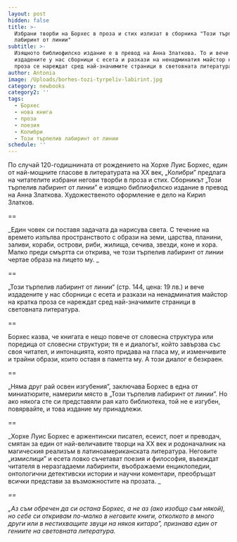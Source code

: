 ```yaml
---
layout: post
hidden: false
title: >-
  Избрани творби на Борхес в проза и стих излизат в сборника "Този търпелив
  лабиринт от линии"
subtitle: >-
  Изящното библиофилско издание е в превод на Анна Златкова. То и вече
  издадените у нас сборници с есета и разкази на ненадминатия майстор на кратка
  проза се нареждат сред най-значимите страници в световната литература
author: Antonia
image: /Uploads/borhes-tozi-tyrpeliv-labirint.jpg
category: newbooks
category2: ''
tags:
  - Борхес
  - нова книга
  - проза
  - поезия
  - Колибри
  - Този търпелив лабиринт от линии
schedule: ''
---
```

По случай 120-годишнината от рождението на Хорхе Луис Борхес, един от най-мощните гласове в литературата на XX век, „Колибри” предлага на читателите избрани негови творби в проза и стих. Сборникът „Този търпелив лабиринт от линии” е изящно библиофилско издание в превод на Анна Златкова. Художественото оформление е дело на Кирил Златков.

\==

_Един човек си поставя задачата да нарисува света. С течение на времето изпълва пространството с образи на земи, царства, планини, заливи, кораби, острови, риби, жилища, сечива, звезди, коне и хора. Малко преди смъртта си открива, че този търпелив лабиринт от линии чертае образа на лицето му. _

\==

„Този търпелив лабиринт от линии“ (стр. 144, цена: 19 лв.) и вече издадените у нас сборници с есета и разкази на ненадминатия майстор на кратка проза се нареждат сред най-значимите страници в световната литература. 

\==

Борхес казва, че книгата е нещо повече от словесна структура или поредица от словесни структури; тя е и диалогът, който завързва със своя читател, и интонацията, която придава на гласа му, и изменчивите и трайни образи, които оставя в паметта му. А този диалог е безкраен. 

\==

„Няма друг рай освен изгубения”, заключава Борхес в една от миниатюрите, намерили място в „Този търпелив лабиринт от линии”. Но ако някога сте си представяли рая като библиотека, той не е изгубен, повярвайте, и това издание му принадлежи.

\==

_Хорхе Луис Борхес е аржентински писател, есеист, поет и преводач, смятан за един от най-величавите творци на XX век и родоначалник на магическия реализъм в латиноамериканската литература. Неговите „измислици” и есета ловко съчетават поезия и философия, въвеждат читателя в неразгадаеми лабиринти, въображаеми енциклопедии, онтологични детективски истории и научни коментари, преобръщат всички представи за възможностите на прозата. _

_\==_

_„Аз съм обречен да си остана Борхес, а не аз (ако изобщо съм някой), но себе си откривам по-малко в неговите книги, отколкото в много други или в нестихващите звуци на някоя китара”, признава един от гениите на световната литература._
